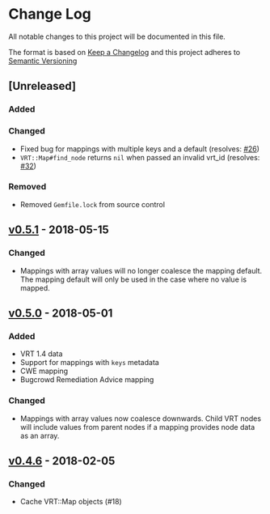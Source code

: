 # Change Log
All notable changes to this project will be documented in this file.

The format is based on [Keep a Changelog](http://keepachangelog.com/) and this project adheres to [Semantic Versioning](http://semver.org/)

## [Unreleased]
### Added

### Changed
- Fixed bug for mappings with multiple keys and a default (resolves: [#26](https://github.com/bugcrowd/vrt-ruby/issues/26))
- `VRT::Map#find_node` returns `nil` when passed an invalid vrt_id (resolves: [#32](https://github.com/bugcrowd/vrt-ruby/issues/32))

### Removed
- Removed `Gemfile.lock` from source control

## [v0.5.1](https://github.com/bugcrowd/vrt-ruby/compare/v0.5.0...v0.5.1) - 2018-05-15
### Changed
- Mappings with array values will no longer coalesce the mapping default.
  The mapping default will only be used in the case where no value is mapped.

## [v0.5.0](https://github.com/bugcrowd/vrt-ruby/compare/v0.4.6...v0.5.0) - 2018-05-01
### Added
- VRT 1.4 data
- Support for mappings with `keys` metadata
- CWE mapping
- Bugcrowd Remediation Advice mapping

### Changed
- Mappings with array values now coalesce downwards.
  Child VRT nodes will include values from parent nodes if a mapping
  provides node data as an array.

## [v0.4.6](https://github.com/bugcrowd/vrt-ruby/compare/v0.4.5...v0.4.6) - 2018-02-05
### Changed
- Cache VRT::Map objects (#18)

